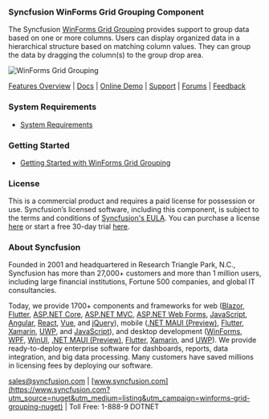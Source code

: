 ### Syncfusion WinForms Grid Grouping Component
The Syncfusion [WinForms Grid Grouping](https://www.syncfusion.com/winforms-ui-controls/datagrid/grouping?utm_source=nuget&utm_medium=listing&utm_campaign=winforms-grid-grouping-nuget) provides support to group data based on one or more columns. Users can display organized data in a hierarchical structure based on matching column values. They can group the data by dragging the column(s) to the group drop area.

![WinForms Grid Grouping](https://cdn.syncfusion.com/nuget-readme/winforms/winforms-gridgrouping.png)

[Features Overview](https://www.syncfusion.com/winforms-ui-controls/datagrid/grouping?utm_source=nuget&utm_medium=listing&utm_campaign=winforms-grid-grouping-nuget) | [Docs](https://help.syncfusion.com/windowsforms/gridgrouping/getting-started?utm_source=nuget&utm_medium=listing&utm_campaign=winforms-grid-grouping-nuget) | [Online Demo](https://github.com/syncfusion/winforms-demos?utm_source=nuget&utm_medium=listing&utm_campaign=winforms-grid-grouping-nuget) | [Support](https://www.syncfusion.com/support/directtrac/incidents/newincident?utm_source=nuget&utm_medium=listing&utm_campaign=winforms-grid-grouping-nuget) | [Forums](https://www.syncfusion.com/forums/windowsforms?utm_source=nuget&utm_medium=listing&utm_campaign=winforms-grid-grouping-nuget) | [Feedback](https://www.syncfusion.com/feedback/winforms?utm_source=nuget&utm_medium=listing&utm_campaign=winforms-grid-grouping-nuget)

### System Requirements

* [System Requirements](https://help.syncfusion.com/windowsforms/installation/system-requirements?utm_source=nuget&utm_medium=listing&utm_campaign=winforms-grid-grouping-nuget)

### Getting Started

* [Getting Started with WinForms Grid Grouping](https://help.syncfusion.com/windowsforms/gridgrouping/getting-started?utm_source=nuget&utm_medium=listing&utm_campaign=winforms-grid-grouping-nuget)

### License

This is a commercial product and requires a paid license for possession or use. Syncfusion’s licensed software, including this component, is subject to the terms and conditions of [Syncfusion's EULA](https://www.syncfusion.com/eula/es/?utm_source=nuget&utm_medium=listing&utm_campaign=winforms-grid-grouping-nuget). You can purchase a license [here](https://www.syncfusion.com/sales/products?utm_source=nuget&utm_medium=listing&utm_campaign=winforms-grid-grouping-nuget) or start a free 30-day trial [here](https://www.syncfusion.com/account/manage-trials/start-trials?utm_source=nuget&utm_medium=listing&utm_campaign=winforms-grid-grouping-nuget).

### About Syncfusion

Founded in 2001 and headquartered in Research Triangle Park, N.C., Syncfusion has more than 27,000+ customers and more than 1 million users, including large financial institutions, Fortune 500 companies, and global IT consultancies.
 
Today, we provide 1700+ components and frameworks for web ([Blazor](https://www.syncfusion.com/blazor-components?utm_source=nuget&utm_medium=listing&utm_campaign=winforms-grid-grouping-nuget), [Flutter](https://www.syncfusion.com/flutter-widgets?utm_source=nuget&utm_medium=listing&utm_campaign=winforms-grid-grouping-nuget), [ASP.NET Core](https://www.syncfusion.com/aspnet-core-ui-controls?utm_source=nuget&utm_medium=listing&utm_campaign=winforms-grid-grouping-nuget), [ASP.NET MVC](https://www.syncfusion.com/aspnet-mvc-ui-controls?utm_source=nuget&utm_medium=listing&utm_campaign=winforms-grid-grouping-nuget), [ASP.NET Web Forms](https://www.syncfusion.com/jquery/aspnet-webforms-ui-controls?utm_source=nuget&utm_medium=listing&utm_campaign=winforms-grid-grouping-nuget), [JavaScript](https://www.syncfusion.com/javascript-ui-controls?utm_source=nuget&utm_medium=listing&utm_campaign=winforms-grid-grouping-nuget), [Angular](https://www.syncfusion.com/angular-ui-components?utm_source=nuget&utm_medium=listing&utm_campaign=winforms-grid-grouping-nuget), [React](https://www.syncfusion.com/react-ui-components?utm_source=nuget&utm_medium=listing&utm_campaign=winforms-grid-grouping-nuget), [Vue](https://www.syncfusion.com/vue-ui-components?utm_source=nuget&utm_medium=listing&utm_campaign=winforms-grid-grouping-nuget), and [jQuery](https://www.syncfusion.com/jquery-ui-widgets?utm_source=nuget&utm_medium=listing&utm_campaign=winforms-grid-grouping-nuget)), mobile ([.NET MAUI (Preview)](https://www.syncfusion.com/maui-controls?utm_source=nuget&utm_medium=listing&utm_campaign=winforms-grid-grouping-nuget), [Flutter](https://www.syncfusion.com/flutter-widgets?utm_source=nuget&utm_medium=listing&utm_campaign=winforms-grid-grouping-nuget), [Xamarin](https://www.syncfusion.com/xamarin-ui-controls?utm_source=nuget&utm_medium=listing&utm_campaign=winforms-grid-grouping-nuget), [UWP](https://www.syncfusion.com/uwp-ui-controls?utm_source=nuget&utm_medium=listing&utm_campaign=winforms-grid-grouping-nuget), and [JavaScript](https://www.syncfusion.com/javascript-ui-controls?utm_source=nuget&utm_medium=listing&utm_campaign=winforms-grid-grouping-nuget)), and desktop development ([WinForms](https://www.syncfusion.com/winforms-ui-controls?utm_source=nuget&utm_medium=listing&utm_campaign=winforms-grid-grouping-nuget), [WPF](https://www.syncfusion.com/wpf-controls?utm_source=nuget&utm_medium=listing&utm_campaign=winforms-grid-grouping-nuget), [WinUI](https://www.syncfusion.com/winui-controls?utm_source=nuget&utm_medium=listing&utm_campaign=winforms-grid-grouping-nuget), [.NET MAUI (Preview)](https://www.syncfusion.com/maui-controls?utm_source=nuget&utm_medium=listing&utm_campaign=winforms-grid-grouping-nuget), [Flutter](https://www.syncfusion.com/flutter-widgets?utm_source=nuget&utm_medium=listing&utm_campaign=winforms-grid-grouping-nuget), [Xamarin](https://www.syncfusion.com/xamarin-ui-controls?utm_source=nuget&utm_medium=listing&utm_campaign=winforms-grid-grouping-nuget), and [UWP](https://www.syncfusion.com/uwp-ui-controls?utm_source=nuget&utm_medium=listing&utm_campaign=winforms-grid-grouping-nuget)). We provide ready-to-deploy enterprise software for dashboards, reports, data integration, and big data processing. Many customers have saved millions in licensing fees by deploying our software.

[sales@syncfusion.com](mailto:sales@syncfusion.com?Subject=Syncfusion%20WinForms%20DataGrid%20Grouping-%20NuGet) | [www.syncfusion.com](https://www.syncfusion.com?utm_source=nuget&utm_medium=listing&utm_campaign=winforms-grid-grouping-nuget) | Toll Free: 1-888-9 DOTNET



